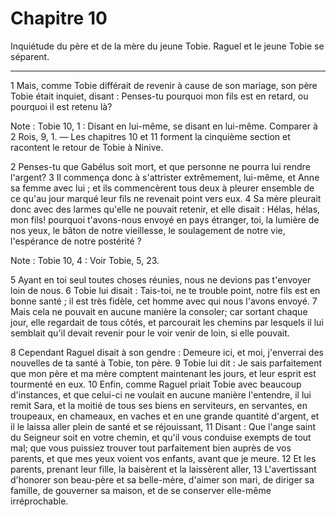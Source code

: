 # Chapitre 10

Inquiétude du père et de la mère du jeune Tobie.
Raguel et le jeune Tobie se séparent.

***

1 Mais, comme Tobie différait de revenir à cause de son mariage, son père Tobie était inquiet, disant : Penses-tu pourquoi mon fils est en retard, ou pourquoi il est retenu là?

<span class="bible-note">Note : </span> Tobie 10, 1 : Disant en lui-même, se disant en lui-même. Comparer à 2 Rois, 9, 1. ― Les chapitres 10 et 11 forment la cinquième section et racontent le retour de Tobie à Ninive.

2 Penses-tu que Gabélus soit mort, et que personne ne pourra lui rendre l'argent? 3 Il commença donc à s'attrister extrêmement, lui-même, et Anne sa femme avec lui ; et ils commencèrent tous deux à pleurer ensemble de ce qu'au jour marqué leur fils ne revenait point vers eux. 4 Sa mère pleurait donc avec des larmes qu'elle ne pouvait retenir, et elle disait : Hélas, hélas, mon fils! pourquoi t'avons-nous envoyé en pays étranger, toi, la lumière de nos yeux, le bâton de notre vieillesse, le soulagement de notre vie, l'espérance de notre postérité ?

<span class="bible-note">Note : </span> Tobie 10, 4 : Voir Tobie, 5, 23.

5 Ayant en toi seul toutes choses réunies, nous ne devions pas t'envoyer loin de nous. 6 Tobie lui disait : Tais-toi, ne te trouble point, notre fils est en bonne santé ; il est très fidèle, cet homme avec qui nous l'avons envoyé. 7 Mais cela ne pouvait en aucune manière la consoler; car sortant chaque jour, elle regardait de tous côtés, et parcourait les chemins par lesquels il lui semblait qu'il devait revenir pour le voir venir de loin, si elle pouvait.


8 Cependant Raguel disait à son gendre : Demeure ici, et moi, j'enverrai des nouvelles de ta santé à Tobie, ton père. 9 Tobie lui dit : Je sais parfaitement que mon père et ma mère comptent maintenant les jours, et leur esprit est tourmenté en eux. 10 Enfin, comme Raguel priait Tobie avec beaucoup d'instances, et que celui-ci ne voulait en aucune manière l'entendre, il lui remit Sara, et la moitié de tous ses biens en serviteurs, en servantes, en troupeaux, en chameaux, en vaches et en une grande quantité d'argent, et il le laissa aller plein de santé et se réjouissant, 11 Disant : Que l'ange saint du Seigneur soit en votre chemin, et qu'il vous conduise exempts de tout mal; que vous puissiez trouver tout parfaitement bien auprès de vos parents, et que mes yeux voient vos enfants, avant que je meure. 12 Et les parents, prenant leur fille, la baisèrent et la laissèrent aller, 13 L'avertissant d'honorer son beau-père et sa belle-mère, d'aimer son mari, de diriger sa famille, de gouverner sa maison, et de se
conserver elle-même irréprochable.

